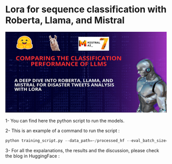 # Lora for sequence classification with Roberta, Llama, and Mistral

![Thumbnail](Thumbnail.png)


1- You can find here the python script to run the models. 

2- This is an example of a command to run the script :

```python
python training_script.py --data_path=~/processed_hf --eval_batch_size=64 --lora_alpha=64 --lora_bias=none --lora_dropout=0.07398992286835075 --lora_rank=16 --lr=0.00013709255662608955 --max_length=512 --model_name=meta-llama/Llama-2-7b-hf --num_epochs=10 --output_path=~/llama-2-7b-hf-lora-token-classification --train_batch_size=16 --weight_decay=0.005808018858604934 --set_pad_id
```

3- For all the expalanations, the results and the discussion, please check the blog in HuggingFace :
